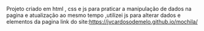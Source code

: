 Projeto criado em html , css e js para praticar a manipulação de dados na pagina e atualização ao mesmo tempo ,utilizei js para alterar dados e elementos da pagina
link do site:https://jvcardosodemelo.github.io/mochila/
